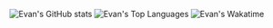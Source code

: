![Evan's GitHub stats](https://github-readme-stats.vercel.app/api?username=evanhuang117&show_icons=true&theme=material-palenight)
![Evan's Top Languages](https://github-readme-stats.vercel.app/api/top-langs?username=evanhuang117&layout=compact&theme=material-palenight)
![Evan's Wakatime](https://github-readme-stats.vercel.app/api/wakatime?username=evanhuang117&layout=compact&theme=material-palenight)

